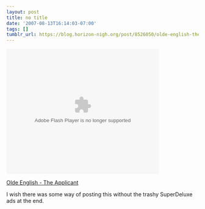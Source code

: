 ```yaml
---
layout: post
title: no title
date: '2007-08-13T16:14:03-07:00'
tags: []
tumblr_url: https://blog.horizon-nigh.org/post/8526050/olde-english-the-applicant-i-wish-there-was-some
---
```

<object width="400" height="329"><param name="allowFullScreen" value="true">
<param name="movie" value="http://www.superdeluxe.com/static/swf/share_vidplayer.swf">
<param name="FlashVars" value="id=D81F2344BF5AC7BBDAB40545ACF0BA6EC2C539D6E1AFFFAC">
<embed src="http://www.superdeluxe.com/static/swf/share_vidplayer.swf" type="application/x-shockwave-flash" flashvars="id=D81F2344BF5AC7BBDAB40545ACF0BA6EC2C539D6E1AFFFAC" allowfullscreen="true" width="400" height="329"></embed></object>  

[Olde English - The Applicant](http://www.superdeluxe.com/sd/contentDetail.do?id=D81F2344BF5AC7BBDAB40545ACF0BA6EC2C539D6E1AFFFAC)

I wish there was some way of posting this without the trashy SuperDeluxe ads at the end.

